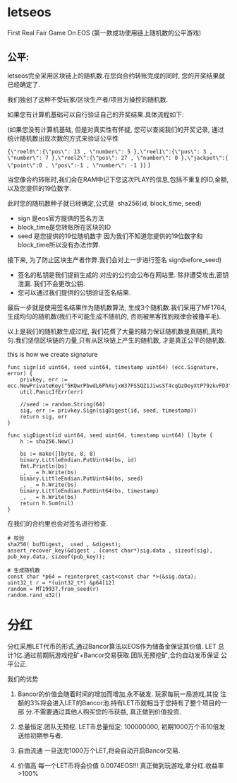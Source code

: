 # letseos

First Real Fair Game On EOS (第一款成功使用链上随机数的公平游戏)

## 公平:

letseos完全采用区块链上的随机数.在您向合约转账完成的同时, 您的开奖结果就已经确定了.

我们独创了这种不受玩家/区块生产者/项目方操控的随机数.

如果您有计算机基础可以自行验证自己的开奖结果.具体流程如下:

(如果您没有计算机基础, 但是对真实性有怀疑, 您可以查阅我们的开奖记录, 通过统计随机数出现次数的方式来验证公平性

```{\"reel0\":{\"pos\": 13 , \"number\": 5 },\"reel1\":{\"pos\": 3 , \"number\": 7 },\"reel2\":{\"pos\": 27 , \"number\": 0 },\"jackpot\":{ \"point\":0 , \"pos\":-1 , \"number\": -1 }}```
)

当您像合约转账时,我们会在RAM中记下您这次PLAY的信息,包括不重复的ID,金额,以及您提供的19位数字.

此时您的随机数种子就已经确定,公式是
​    sha256(id, block_time, seed)

- sign 是eos官方提供的签名方法
- block_time是您转账所在区块的ID
- seed 是您提供的19位随机数字
  因为我们不知道您提供的19位数字和block_time所以没有办法作弊.

接下来, 为了防止区块生产者作弊.我们会对上一步进行签名
​    sign(before_seed)

- 签名的私钥是我们提前生成的.对应的公约会公布在网站里. 除非遭受攻击,密钥泄漏. 我们不会更改公钥.
- 您可以通过我们提供的公钥验证签名结果.

最后一步就是使用签名结果作为随机数算法, 生成3个随机数.我们采用了MF1764, 生成均匀的随机数(我们不可能生成不随机的, 否则被黑客找到规律会被撸羊毛).

以上是我们的随机数生成过程, 我们花费了大量的精力保证随机数是真随机,真均匀.我们坚信区块链的力量,只有从区块链上产生的随机数, 才是真正公平的随机数.

this is how we create signature

```
func sign(id uint64, seed uint64, timestamp uint64) (ecc.Signature, error) {
	privkey, err := ecc.NewPrivateKey("5KQwrPbwdL6PhXujxW37FSSQZ1JiwsST4cqQzDeyXtP79zkvFD3")
	util.PanicIfErr(err)

	//seed := random.String(64)
	sig, err := privkey.Sign(sigDigest(id, seed, timestamp))
	return sig, err
}

func sigDigest(id uint64, seed uint64, timestamp uint64) []byte {
	h := sha256.New()

	bs := make([]byte, 8, 8)
	binary.LittleEndian.PutUint64(bs, id)
	fmt.Println(bs)
	_, _ = h.Write(bs)
	binary.LittleEndian.PutUint64(bs, seed)
	_, _ = h.Write(bs)
	binary.LittleEndian.PutUint64(bs, timestamp)
	_, _ = h.Write(bs)
	return h.Sum(nil)
}
```

在我们的合约里也会对签名进行检查.

```
# 校验
sha256( bufDigest,  used , &digest);
assert_recover_key(&digest , (const char*)sig.data , sizeof(sig), pub_key.data, sizeof(pub_key));

# 生成随机数
const char *p64 = reinterpret_cast<const char *>(&sig.data);
uint32_t r = *(uint32_t*) &p64[12] 
random = MT19937.from_seed(r)
random.rand_u32()
```


# 分红
分红采用LET代币的形式,通过Bancor算法以EOS作为储备金保证其价值. LET 总
计1亿.通过前期玩游戏挖矿+Bancor交易获取.团队无预挖矿,合约自动发币保证
公平公正.

我们的优势
1. Bancor的价值会随着时间的增加而增加,永不破发. 玩家每玩一局游戏,其投
注额的3%将会进入LET的Bancor池.持有LET币就相当于您持有了整个项目的一部
分.不需要通过其他人购买您的币获益, 真正做到价值投资.

2. 总量恒定.团队无预挖.
LET币总量恒定: 100000000, 初期1000万个币10倍发送给初期参与者.

3. 自由流通
一旦送完1000万个LET,将会自动开启Bancor交易.

4. 价值高
每一个LET币将会价值 0.0074EOS!!!
真正做到玩游戏,拿分红.收益率>100%
